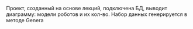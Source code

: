 Проект, созданный на основе лекций,
подключена БД, выводит диаграмму: модели роботов и
их кол-во. Набор данных генерируется в методе Genera
